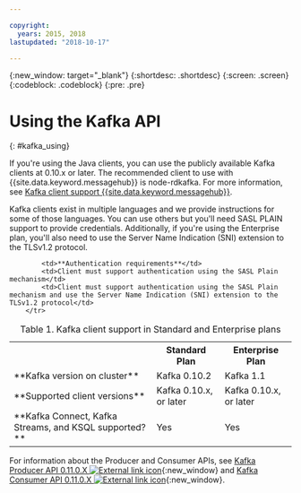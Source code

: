 ```yaml
---

copyright:
  years: 2015, 2018
lastupdated: "2018-10-17"

---
```


{:new_window: target="_blank"}
{:shortdesc: .shortdesc}
{:screen: .screen}
{:codeblock: .codeblock}
{:pre: .pre}

# Using the Kafka API
{: #kafka_using}

If you're using the Java clients, you can use the publicly available Kafka clients at 0.10.x or later. The recommended client to use with {{site.data.keyword.messagehub}} is node-rdkafka. For more information, see [Kafka client support {{site.data.keyword.messagehub}}](/docs/services/EventStreams/eventstreams131.html).

Kafka clients exist in multiple languages and we provide instructions for some of those languages. You can use others but you'll need SASL PLAIN support to provide credentials. Additionally, if you're using the Enterprise plan, you'll also need to use the Server Name Indication (SNI) extension to the TLSv1.2 protocol.

<table>
    <caption>Table 1. Kafka client support in Standard and Enterprise plans</caption>
      <tr>
	        <th></th>
		    <th>Standard Plan</th>
		    <th>Enterprise Plan</th>
        </tr>
	  		<tr>
			<td>**Kafka version on cluster**</td>
			<td>Kafka 0.10.2</td>
			<td>Kafka 1.1</td>
		</tr>
	  		<tr>
			<td>**Supported client versions**</td>
			<td>Kafka 0.10.x, or later</td>
			<td>Kafka 0.10.x, or later</td>
		</tr>
		<tr>
			<td>**Kafka Connect, Kafka Streams, and KSQL supported? **</td>
			<td>Yes</td>
			<td>Yes</td>
		</tr>

			<td>**Authentication requirements**</td>
			<td>Client must support authentication using the SASL Plain mechanism</td>
			<td>Client must support authentication using the SASL Plain mechanism and use the Server Name Indication (SNI) extension to the TLSv1.2 protocol</td>
		</tr>

</table>

For information about the Producer and Consumer APIs, see 
[Kafka Producer API 0.11.0.X ![External link icon](../../icons/launch-glyph.svg "External link icon")](http://kafka.apache.org/0110/javadoc/index.html?org/apache/kafka/clients/producer/KafkaProducer.html){:new_window} and 
[Kafka Consumer API 0.11.0.X ![External link icon](../../icons/launch-glyph.svg "External link icon")](http://kafka.apache.org/0110/javadoc/index.html?org/apache/kafka/clients/consumer/KafkaConsumer.html){:new_window}. 

